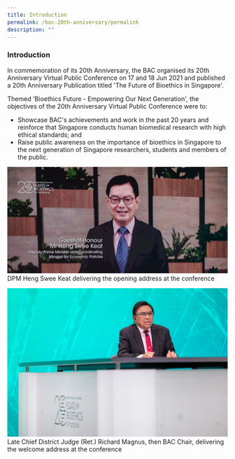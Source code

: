 ```yaml
---
title: Introduction
permalink: /bac-20th-anniversary/permalink
description: ""
---
```

### **Introduction**

In commemoration of its 20th Anniversary, the BAC organised its 20th Anniversary Virtual Public Conference on 17 and 18 Jun 2021 and published a 20th Anniversary Publication titled 'The Future of Bioethics in Singapore'.

Themed 'Bioethics Future - Empowering Our Next Generation', the objectives of the 20th Anniversary Virtual Public Conference were to:

* Showcase BAC's achievements and work in the past 20 years and reinforce that Singapore conducts human biomedical research with high ethical standards; and
*  Raise public awareness on the importance of bioethics in Singapore to the next generation of Singapore researchers, students and members of the public.

![](/images/20th%20Anniversary%20Images/17th%20jun-6362(cropped)_DPM%20Heng_opening%20address.jpg)
DPM Heng Swee Keat delivering the opening address at the conference

![](/images/20th%20Anniversary%20Images/17th%20jun-6314(cropped)_Mr%20Magnus_welcome%20address.jpg)
Late Chief District Judge (Ret.) Richard Magnus, then BAC Chair, delivering the welcome address at the conference